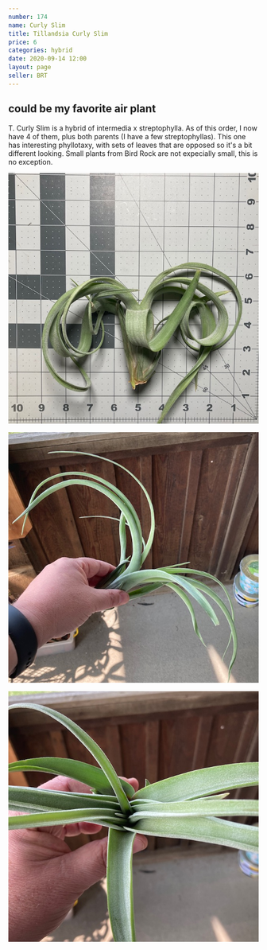 ```yaml
---
number: 174
name: Curly Slim
title: Tillandsia Curly Slim
price: 6
categories: hybrid
date: 2020-09-14 12:00
layout: page
seller: BRT
---
```

## could be my favorite air plant

T. Curly Slim is a hybrid of intermedia x streptophylla. As of this order, I now have 4 of them, plus both parents (I have a few streptophyllas). This one has interesting phyllotaxy, with sets of leaves that are opposed so it's a bit different looking. Small plants from Bird Rock are not expecially small, this is no exception.

!["Tillandsia Curly Slim"](/i/IMG_0953.jpeg "Tillandsia Curly Slim")

!["Tillandsia Curly Slim"](/i/IMG_0996.jpeg "Tillandsia Curly Slim")

!["Tillandsia Curly Slim"](/i/IMG_0997.jpeg "Tillandsia Curly Slim")

